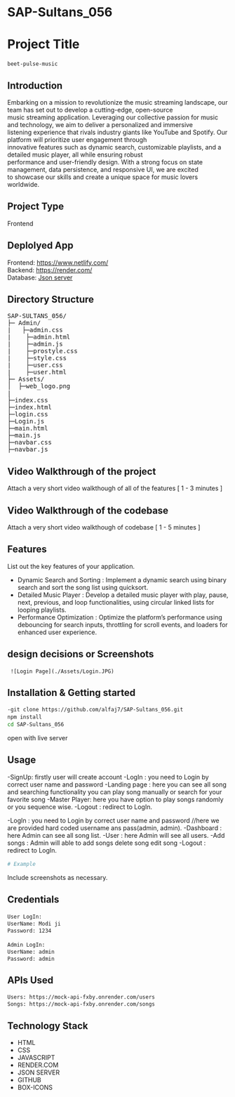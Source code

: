 # SAP-Sultans_056
# Project Title
    beet-pulse-music

## Introduction
Embarking on a mission to revolutionize the music streaming landscape, our team has set out to develop a cutting-edge, open-source</br>
music streaming application. Leveraging our collective passion for music and technology, we aim to deliver a personalized and immersive </br>listening experience that rivals industry giants like YouTube and Spotify. Our platform will prioritize user engagement through 
</br>innovative features such as dynamic search, customizable playlists, and a detailed music player, all while ensuring robust 
</br>performance and user-friendly design. With a strong focus on state management, data persistence, and responsive UI, we are excited </br>to showcase our skills and create a unique space for music lovers worldwide.

 
## Project Type
Frontend 

## Deplolyed App
Frontend: https://www.netlify.com/ </br>
Backend: https://render.com/ </br>
Database: [Json server](https://mock-api-fxby.onrender.com/)

## Directory Structure
<pre>SAP-SULTANS_056/
├─ Admin/
|   ├─admin.css
|    ├─admin.html
|    ├─admin.js
|    ├─prostyle.css
|    ├─style.css
|    ├─user.css
|    ├─user.html
├─ Assets/
│  ├─web_logo.png 
|
├─index.css
├─index.html
├─login.css
├─Login.js
├─main.html
├─main.js
├─navbar.css
├─navbar.js
</pre>

## Video Walkthrough of the project
Attach a very short video walkthough of all of the features [ 1 - 3 minutes ]

## Video Walkthrough of the codebase
Attach a very short video walkthough of codebase [ 1 - 5 minutes ]

## Features
List out the key features of your application.

- Dynamic Search and Sorting : Implement a dynamic search using binary search and sort the song list using quicksort.
- Detailed Music Player : Develop a detailed music player with play, pause, next, previous, and loop functionalities, using circular linked lists for looping playlists.
- Performance Optimization : Optimize the platform’s performance using debouncing for search inputs, throttling for scroll events, and loaders for enhanced user experience.

## design decisions or Screenshots
     ![Login Page](./Assets/Login.JPG)

## Installation & Getting started
```bash
-git clone https://github.com/alfaj7/SAP-Sultans_056.git
npm install
cd SAP-Sultans_056
```
open with live server 

## Usage
<!-- User Side -->
-SignUp: firstly user will create account
-LogIn : you need to Login by correct user name and password
-Landing page : here you can see all song and searching functionality you can play song manually or search for your favorite song
-Master Player: here you have option to play songs randomly or you sequence wise.
-Logout : redirect to LogIn.

<!-- Admin Side -->
-LogIn : you need to Login by correct user name and password //here we are provided hard coded username ans pass(admin, admin).
-Dashboard : here Admin can see all song list.
-User : here Admin will see all users.
-Add songs : Admin will able to add songs delete song edit song
-Logout : redirect to LogIn.
```bash
# Example
```

Include screenshots as necessary.

## Credentials
    User LogIn: 
    UserName: Modi ji
    Password: 1234

    Admin LogIn: 
    UserName: admin
    Password: admin
## APIs Used
    Users: https://mock-api-fxby.onrender.com/users
    Songs: https://mock-api-fxby.onrender.com/songs


## Technology Stack

- HTML
- CSS
- JAVASCRIPT
- RENDER.COM
- JSON SERVER
- GITHUB
- BOX-ICONS
